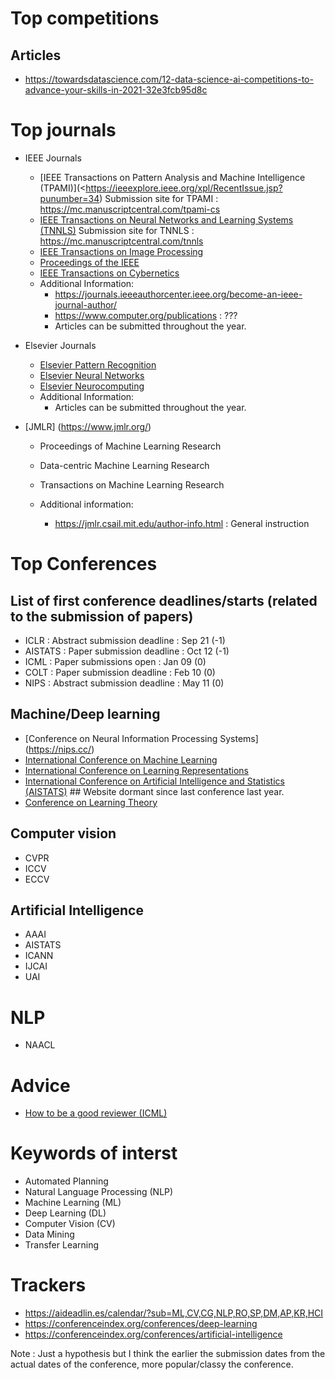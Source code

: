 # Top competitions

## Articles
- https://towardsdatascience.com/12-data-science-ai-competitions-to-advance-your-skills-in-2021-32e3fcb95d8c

# Top journals 
- IEEE Journals
    - [IEEE Transactions on Pattern Analysis and Machine Intelligence (TPAMI)](<https://ieeexplore.ieee.org/xpl/RecentIssue.jsp?punumber=34)
        Submission site for TPAMI : https://mc.manuscriptcentral.com/tpami-cs
    - [IEEE Transactions on Neural Networks and Learning Systems (TNNLS)](https://ieeexplore.ieee.org/xpl/RecentIssue.jsp?punumber=5962385)
        Submission site for TNNLS : https://mc.manuscriptcentral.com/tnnls 
    - [IEEE Transactions on Image Processing](https://ieeexplore.ieee.org/xpl/RecentIssue.jsp?punumber=83)
    - [Proceedings of the IEEE](https://ieeexplore.ieee.org/xpl/RecentIssue.jsp?punumber=5)
    - [IEEE Transactions on Cybernetics](https://ieeexplore.ieee.org/xpl/RecentIssue.jsp?punumber=6221036)
    - Additional Information:
        - https://journals.ieeeauthorcenter.ieee.org/become-an-ieee-journal-author/
        - https://www.computer.org/publications : ???
        - Articles can be submitted throughout the year. 
- Elsevier Journals
    - [Elsevier Pattern Recognition](https://www.elsevier.com/journals/pattern-recognition/0031-3203/guide-for-authors)
    - [Elsevier Neural Networks](https://www.elsevier.com/journals/neural-networks/0893-6080/guide-for-authors)
    - [Elsevier Neurocomputing](https://www.elsevier.com/journals/neurocomputing/0925-2312/guide-for-authors)
    - Additional Information:
        - Articles can be submitted throughout the year.


- [JMLR] (https://www.jmlr.org/)
    - Proceedings of Machine Learning Research
    - Data-centric Machine Learning Research
    - Transactions on Machine Learning Research

    - Additional information:
        - https://jmlr.csail.mit.edu/author-info.html : General instruction

# Top Conferences

## List of first conference deadlines/starts (related to the submission of papers)

- ICLR : Abstract submission deadline : Sep 21 (-1)  
- AISTATS : Paper submission deadline : Oct 12 (-1)
- ICML : Paper submissions open : Jan 09 (0)
- COLT : Paper submission deadline : Feb 10 (0)
- NIPS : Abstract submission deadline : May 11 (0)

## Machine/Deep learning

- [Conference on Neural Information Processing Systems] (https://nips.cc/)
- [International Conference on Machine Learning](https://icml.cc/)
- [International Conference on Learning Representations](https://iclr.cc/)
- [International Conference on Artificial Intelligence and Statistics (AISTATS)](https://aistats.org/) ## Website dormant since last conference last year.
- [Conference on Learning Theory](https://www.learningtheory.org/colt2023/index.html)

## Computer vision
- CVPR
- ICCV
- ECCV
## Artificial Intelligence
- AAAI
- AISTATS
- ICANN
- IJCAI
- UAI 
# NLP
- NAACL

# Advice
- [How to be a good reviewer (ICML)](https://docs.google.com/presentation/d/1UY6syNSjyPij849gByUjrQe78HG8MU_K/edit#slide=id.p1)

# Keywords of interst
- Automated Planning
- Natural Language Processing (NLP)
- Machine Learning (ML)
- Deep Learning (DL)
- Computer Vision (CV)
- Data Mining
- Transfer Learning

# Trackers
- https://aideadlin.es/calendar/?sub=ML,CV,CG,NLP,RO,SP,DM,AP,KR,HCI
- https://conferenceindex.org/conferences/deep-learning
- https://conferenceindex.org/conferences/artificial-intelligence



Note :
    Just a hypothesis but I think the earlier the submission dates from the actual dates of the conference, more popular/classy the conference.
